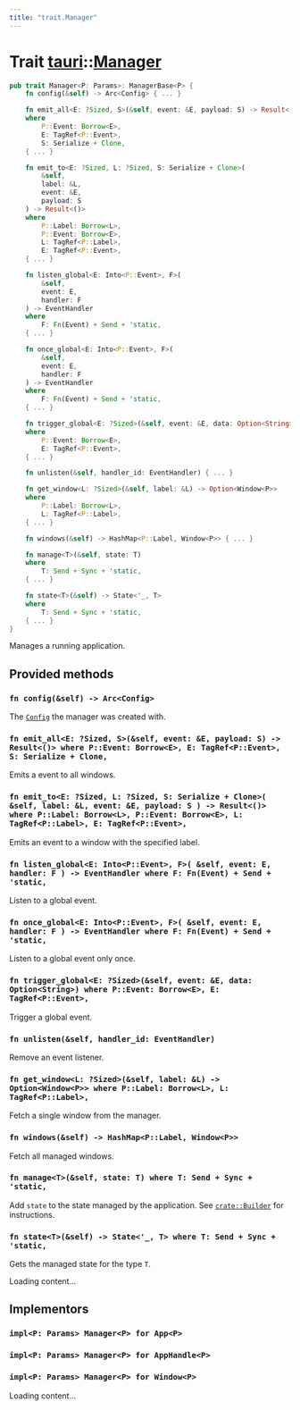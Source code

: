 ```yaml
---
title: "trait.Manager"
---
```


# Trait [tauri](/docs/api/rust/tauri/index.html)::​[Manager](/docs/api/rust/tauri/)

```rs
pub trait Manager<P: Params>: ManagerBase<P> {
    fn config(&self) -> Arc<Config> { ... }

    fn emit_all<E: ?Sized, S>(&self, event: &E, payload: S) -> Result<()>
    where
        P::Event: Borrow<E>,
        E: TagRef<P::Event>,
        S: Serialize + Clone,
    { ... }

    fn emit_to<E: ?Sized, L: ?Sized, S: Serialize + Clone>(
        &self, 
        label: &L, 
        event: &E, 
        payload: S
    ) -> Result<()>
    where
        P::Label: Borrow<L>,
        P::Event: Borrow<E>,
        L: TagRef<P::Label>,
        E: TagRef<P::Event>,
    { ... }

    fn listen_global<E: Into<P::Event>, F>(
        &self, 
        event: E, 
        handler: F
    ) -> EventHandler
    where
        F: Fn(Event) + Send + 'static,
    { ... }

    fn once_global<E: Into<P::Event>, F>(
        &self, 
        event: E, 
        handler: F
    ) -> EventHandler
    where
        F: Fn(Event) + Send + 'static,
    { ... }

    fn trigger_global<E: ?Sized>(&self, event: &E, data: Option<String>)
    where
        P::Event: Borrow<E>,
        E: TagRef<P::Event>,
    { ... }

    fn unlisten(&self, handler_id: EventHandler) { ... }

    fn get_window<L: ?Sized>(&self, label: &L) -> Option<Window<P>>
    where
        P::Label: Borrow<L>,
        L: TagRef<P::Label>,
    { ... }

    fn windows(&self) -> HashMap<P::Label, Window<P>> { ... }

    fn manage<T>(&self, state: T)
    where
        T: Send + Sync + 'static,
    { ... }

    fn state<T>(&self) -> State<'_, T>
    where
        T: Send + Sync + 'static,
    { ... }
}
```

Manages a running application.

## Provided methods

### `fn config(&self) -> Arc<Config>`

The [`Config`](/docs/api/rust/tauri/../tauri/struct.Config.html "Config") the manager was created with.

### `fn emit_all<E: ?Sized, S>(&self, event: &E, payload: S) -> Result<()> where P::Event: Borrow<E>, E: TagRef<P::Event>, S: Serialize + Clone,`

Emits a event to all windows.

### `fn emit_to<E: ?Sized, L: ?Sized, S: Serialize + Clone>( &self, label: &L, event: &E, payload: S ) -> Result<()> where P::Label: Borrow<L>, P::Event: Borrow<E>, L: TagRef<P::Label>, E: TagRef<P::Event>,`

Emits an event to a window with the specified label.

### `fn listen_global<E: Into<P::Event>, F>( &self, event: E, handler: F ) -> EventHandler where F: Fn(Event) + Send + 'static,`

Listen to a global event.

### `fn once_global<E: Into<P::Event>, F>( &self, event: E, handler: F ) -> EventHandler where F: Fn(Event) + Send + 'static,`

Listen to a global event only once.

### `fn trigger_global<E: ?Sized>(&self, event: &E, data: Option<String>) where P::Event: Borrow<E>, E: TagRef<P::Event>,`

Trigger a global event.

### `fn unlisten(&self, handler_id: EventHandler)`

Remove an event listener.

### `fn get_window<L: ?Sized>(&self, label: &L) -> Option<Window<P>> where P::Label: Borrow<L>, L: TagRef<P::Label>,`

Fetch a single window from the manager.

### `fn windows(&self) -> HashMap<P::Label, Window<P>>`

Fetch all managed windows.

### `fn manage<T>(&self, state: T) where T: Send + Sync + 'static,`

Add `state` to the state managed by the application. See [`crate::Builder`](/docs/api/rust/tauri/../tauri/struct.Builder.html#manage "crate::Builder") for instructions.

### `fn state<T>(&self) -> State<'_, T> where T: Send + Sync + 'static,`

Gets the managed state for the type `T`.

Loading content...

## Implementors

### `impl<P: Params> Manager<P> for App<P>`

### `impl<P: Params> Manager<P> for AppHandle<P>`

### `impl<P: Params> Manager<P> for Window<P>`

Loading content...

